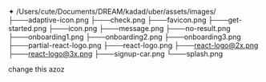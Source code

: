 ✦ /Users/cute/Documents/DREAM/kadad/uber/assets/images/
  ├───adaptive-icon.png
  ├───check.png
  ├───favicon.png
  ├───get-started.png
  ├───icon.png
  ├───message.png
  ├───no-result.png
  ├───onboarding1.png
  ├───onboarding2.png
  ├───onboarding3.png
  ├───partial-react-logo.png
  ├───react-logo.png
  ├───react-logo@2x.png
  ├───react-logo@3x.png
  ├───signup-car.png
  └───splash.png

  change this azoz
